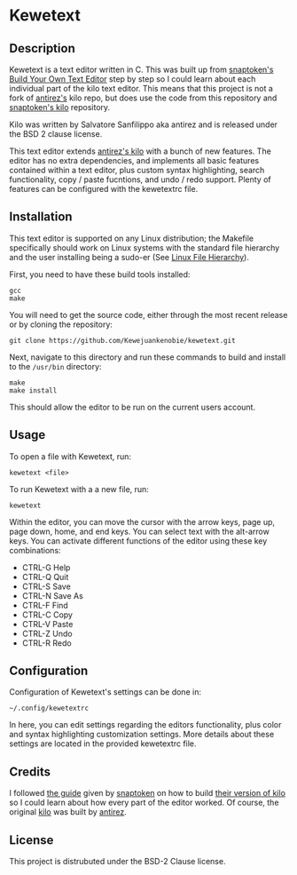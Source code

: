 # Kewetext

## Description
Kewetext is a text editor written in C. This was built up from
[snaptoken's](https://github.com/snaptoken) 
[Build Your Own Text Editor](https://viewsourcecode.org/snaptoken/kilo/)
step by step so I could learn about each individual part of the
kilo text editor. This means that this project is not a fork
of [antirez's](https://github.com/antirez) kilo repo, but does use the
code from this repository and [snaptoken's kilo](https://github.com/snaptoken/kilo-src)
repository.

Kilo was written by Salvatore Sanfilippo aka antirez and is released 
under the BSD 2 clause license.

This text editor extends [antirez's kilo](https://github.com/antirez/kilo)
with a bunch of new features. The editor has no extra dependencies,
and implements all basic features contained within a text editor,
plus custom syntax highlighting, search functionality, copy / paste fucntions,
and undo / redo support. Plenty of features can be configured with the
kewetextrc file.

## Installation

This text editor is supported on any Linux distribution; the Makefile
specifically should work on Linux systems with the standard file hierarchy
and the user installing being a sudo-er 
(See [Linux File Hierarchy](https://refspecs.linuxfoundation.org/FHS_3.0/fhs/index.html)).

First, you need to have these build tools installed:
```text
gcc
make
```

You will need to get the source code, either through the
most recent release or by cloning the repository:

```shell
git clone https://github.com/Kewejuankenobie/kewetext.git
```
Next, navigate to this directory and run these commands to build and install to the 
`/usr/bin` directory:

```shell
make
make install
```

This should allow the editor to be run on the current users account.

## Usage

To open a file with Kewetext, run:
```shell
kewetext <file>
```
To run Kewetext with a a new file, run:
```shell
kewetext
```

Within the editor, you can move the cursor with the arrow keys,
page up, page down, home, and end keys.
You can select text with the alt-arrow keys.
You can activate different functions of the editor using these key
combinations:

* CTRL-G Help
* CTRL-Q Quit
* CTRL-S Save
* CTRL-N Save As
* CTRL-F Find
* CTRL-C Copy
* CTRL-V Paste
* CTRL-Z Undo
* CTRL-R Redo

## Configuration

Configuration of Kewetext's settings can be done in:
```text
~/.config/kewetextrc
```

In here, you can edit settings regarding the editors functionality, 
plus color and syntax highlighting customization settings. More details
about these settings are located in the provided kewetextrc file.

## Credits

I followed [the guide](https://viewsourcecode.org/snaptoken/kilo/) 
given by [snaptoken](https://github.com/snaptoken) on
how to build [their version of kilo](https://github.com/snaptoken/kilo-src)
so I could learn about how every part of the editor worked. Of course,
the original [kilo](https://github.com/antirez/kilo) was built by
[antirez](https://github.com/antirez). 

## License

This project is distrubuted under the BSD-2 Clause license.
